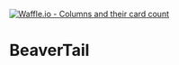 [![Waffle.io - Columns and their card count](https://badge.waffle.io/gavin2n/BeaverTail.png?columns=all)](https://waffle.io/gavin2n/BeaverTail?utm_source=badge)
# BeaverTail